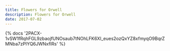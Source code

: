 ```yaml
---
title: Flowers for Orwell
description: Flowers for Orwell
date: 2017-07-02
---
```

<body style="margin:0">
{% docs '2PACX-1vSW1fRqhFGL9zbaojfUNOsaub7tNOhLFK6XI_eues2ozQxYZ8xfmyqO9BqrZMNba7zPIYQ6JWNxfIRs' %}